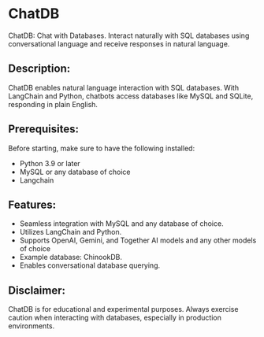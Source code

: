 # ChatDB
ChatDB: Chat with Databases. Interact naturally with SQL databases using conversational language and receive responses in natural language.

## Description:
ChatDB enables natural language interaction with SQL databases. With LangChain and Python, chatbots access databases like MySQL and SQLite, responding in plain English. 

## Prerequisites:
Before starting, make sure to have the following installed:

- Python 3.9 or later
- MySQL or any database of choice
- Langchain

## Features:
- Seamless integration with MySQL and any database of choice.
- Utilizes LangChain and Python.
- Supports OpenAI, Gemini, and Together AI models and any other models of choice
- Example database: ChinookDB.
- Enables conversational database querying.

## Disclaimer:
ChatDB is for educational and experimental purposes. Always exercise caution when interacting with databases, especially in production environments.
